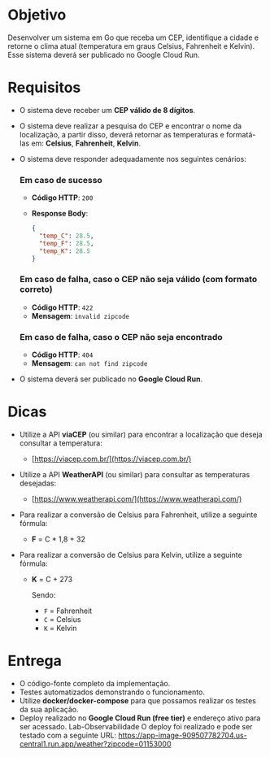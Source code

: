 # Objetivo

Desenvolver um sistema em Go que receba um CEP, identifique a cidade e retorne o clima atual (temperatura em graus Celsius, Fahrenheit e Kelvin). Esse sistema deverá ser publicado no Google Cloud Run.

# Requisitos

- O sistema deve receber um **CEP válido de 8 dígitos**.
- O sistema deve realizar a pesquisa do CEP e encontrar o nome da localização, a partir disso, deverá retornar as temperaturas e formatá-las em: **Celsius**, **Fahrenheit**, **Kelvin**.
- O sistema deve responder adequadamente nos seguintes cenários:

  ### Em caso de sucesso

  - **Código HTTP**: `200`
  - **Response Body**:

    ```json
    {
      "temp_C": 28.5,
      "temp_F": 28.5,
      "temp_K": 28.5
    }
    ```

  ### Em caso de falha, caso o CEP não seja válido (com formato correto)

  - **Código HTTP**: `422`
  - **Mensagem**: `invalid zipcode`

  ### Em caso de falha, caso o CEP não seja encontrado

  - **Código HTTP**: `404`
  - **Mensagem**: `can not find zipcode`

- O sistema deverá ser publicado no **Google Cloud Run**.

# Dicas

- Utilize a API **viaCEP** (ou similar) para encontrar a localização que deseja consultar a temperatura:
  - [https://viacep.com.br/](https://viacep.com.br/)

- Utilize a API **WeatherAPI** (ou similar) para consultar as temperaturas desejadas:
  - [https://www.weatherapi.com/](https://www.weatherapi.com/)

- Para realizar a conversão de Celsius para Fahrenheit, utilize a seguinte fórmula:
  - **F** = C * 1,8 + 32

- Para realizar a conversão de Celsius para Kelvin, utilize a seguinte fórmula:
  - **K** = C + 273

    Sendo:
    - `F` = Fahrenheit
    - `C` = Celsius
    - `K` = Kelvin

# Entrega

- O código-fonte completo da implementação.
- Testes automatizados demonstrando o funcionamento.
- Utilize **docker/docker-compose** para que possamos realizar os testes da sua aplicação.
- Deploy realizado no **Google Cloud Run (free tier)** e endereço ativo para ser acessado.
 Lab-Observabilidade
O deploy foi realizado e pode ser testado com a seguinte URL: <https://app-image-909507782704.us-central1.run.app/weather?zipcode=01153000>

